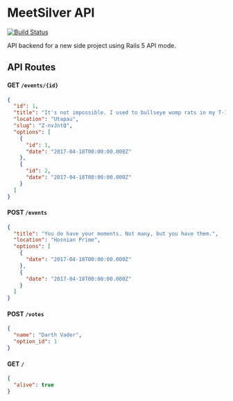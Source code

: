 # MeetSilver API

[![Build Status](https://travis-ci.org/mikhailbot/meetsilver-api.svg?branch=master)](https://travis-ci.org/mikhailbot/meetsilver-api)

API backend for a new side project using Rails 5 API mode.

## API Routes

#### GET `/events/{id}`

```json
{
  "id": 1,
  "title": "It's not impossible. I used to bullseye womp rats in my T-16 back home, they're not much bigger than two meters.",
  "location": "Utapau",
  "slug": "Z-nvJntQ",
  "options": [
    {
      "id": 1,
      "date": "2017-04-18T00:00:00.000Z"
    },
    {
      "id": 2,
      "date": "2017-04-18T00:00:00.000Z"
    }
  ]
}
```

#### POST `/events`

```json
{
  "title": "You do have your moments. Not many, but you have them.",
  "location": "Hosnian Prime",
  "options": [
    {
      "date": "2017-04-18T00:00:00.000Z"
    },
    {
      "date": "2017-04-18T00:00:00.000Z"
    }
  ]
}
```

#### POST `/votes`

```json
{
  "name": "Darth Vader",
  "option_id": 1
}
```

#### GET `/`

```json
{
  "alive": true
}
```
